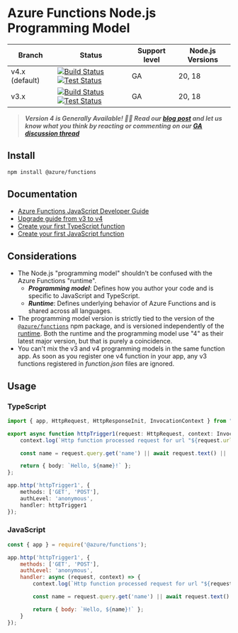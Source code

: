 # Azure Functions Node.js Programming Model

|Branch|Status|Support level|Node.js Versions|
|---|---|---|---|
|v4.x (default)|[![Build Status](https://img.shields.io/azure-devops/build/azfunc/public/514/v4.x)](https://azfunc.visualstudio.com/public/_build/latest?definitionId=514&branchName=v4.x) [![Test Status](https://img.shields.io/azure-devops/tests/azfunc/public/514/v4.x?compact_message)](https://azfunc.visualstudio.com/public/_build/latest?definitionId=514&branchName=v4.x)|GA|20, 18|
|v3.x|[![Build Status](https://img.shields.io/azure-devops/build/azfunc/public/514/v3.x)](https://azfunc.visualstudio.com/public/_build/latest?definitionId=514&branchName=v3.x) [![Test Status](https://img.shields.io/azure-devops/tests/azfunc/public/514/v3.x?compact_message)](https://azfunc.visualstudio.com/public/_build/latest?definitionId=514&branchName=v3.x)|GA|20, 18|

> _**Version 4 is Generally Available! 🎉✨ Read our [blog post](https://aka.ms/AzFuncNodeV4) and let us know what you think by reacting or commenting on our [GA discussion thread](https://aka.ms/AzFuncNodeV4Discussion)**_

## Install

```bash
npm install @azure/functions
```

## Documentation

- [Azure Functions JavaScript Developer Guide](https://learn.microsoft.com/azure/azure-functions/functions-reference-node?pivots=nodejs-model-v4)
- [Upgrade guide from v3 to v4](https://learn.microsoft.com/azure/azure-functions/functions-node-upgrade-v4)
- [Create your first TypeScript function](https://docs.microsoft.com/azure/azure-functions/create-first-function-vs-code-typescript?pivots=nodejs-model-v4)
- [Create your first JavaScript function](https://docs.microsoft.com/azure/azure-functions/create-first-function-vs-code-node?pivots=nodejs-model-v4)

## Considerations

- The Node.js "programming model" shouldn't be confused with the Azure Functions "runtime".
  - _**Programming model**_: Defines how you author your code and is specific to JavaScript and TypeScript.
  - _**Runtime**_: Defines underlying behavior of Azure Functions and is shared across all languages.
- The programming model version is strictly tied to the version of the [`@azure/functions`](https://www.npmjs.com/package/@azure/functions) npm package, and is versioned independently of the [runtime](https://learn.microsoft.com/azure/azure-functions/functions-versions?pivots=programming-language-javascript). Both the runtime and the programming model use "4" as their latest major version, but that is purely a coincidence.
- You can't mix the v3 and v4 programming models in the same function app. As soon as you register one v4 function in your app, any v3 functions registered in _function.json_ files are ignored.

## Usage

### TypeScript

```typescript
import { app, HttpRequest, HttpResponseInit, InvocationContext } from "@azure/functions";

export async function httpTrigger1(request: HttpRequest, context: InvocationContext): Promise<HttpResponseInit> {
    context.log(`Http function processed request for url "${request.url}"`);

    const name = request.query.get('name') || await request.text() || 'world';

    return { body: `Hello, ${name}!` };
};

app.http('httpTrigger1', {
    methods: ['GET', 'POST'],
    authLevel: 'anonymous',
    handler: httpTrigger1
});
```

### JavaScript

```javascript
const { app } = require('@azure/functions');

app.http('httpTrigger1', {
    methods: ['GET', 'POST'],
    authLevel: 'anonymous',
    handler: async (request, context) => {
        context.log(`Http function processed request for url "${request.url}"`);

        const name = request.query.get('name') || await request.text() || 'world';

        return { body: `Hello, ${name}!` };
    }
});
```

